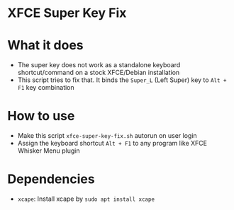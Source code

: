 # XFCE Super Key Fix

# What it does
- The super key does not work as a standalone keyboard shortcut/command on a stock XFCE/Debian installation
- This script tries to fix that. It binds the `Super_L` (Left Super) key to `Alt + F1` key combination

# How to use
- Make this script `xfce-super-key-fix.sh` autorun on user login
- Assign the keyboard shortcut `Alt + F1` to any program like XFCE Whisker Menu plugin

# Dependencies
- `xcape`: Install xcape by `sudo apt install xcape`
